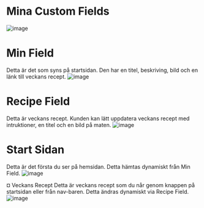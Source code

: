 # Mina Custom Fields

![image](https://user-images.githubusercontent.com/70195874/139557260-ed5afe93-2345-43ed-9795-6ccc2a7d7db5.png)

# Min Field
Detta är det som syns på startsidan. Den har en titel, beskriving, bild och en länk till veckans recept.
![image](https://user-images.githubusercontent.com/70195874/139557311-57b78d4d-f6c2-4837-8c03-f17d8df9aec1.png)

# Recipe Field
Detta är veckans recept. Kunden kan lätt uppdatera veckans recept med intruktioner, en titel och en bild på maten.
![image](https://user-images.githubusercontent.com/70195874/139557358-4183beb7-61a4-49e7-a06c-dfb963264584.png)

# Start Sidan
Detta är det första du ser på hemsidan. Detta hämtas dynamiskt från Min Field.
![image](https://user-images.githubusercontent.com/70195874/139557454-1079afa8-ead1-4574-9c81-df0a5c57a2bc.png)

¤ Veckans Recept
Detta är veckans recept som du når genom knappen på startsidan eller från nav-baren. Detta ändras dynamiskt via Recipe Field.
![image](https://user-images.githubusercontent.com/70195874/139557513-23a0e446-68f3-4710-b590-780e4cf7f169.png)
